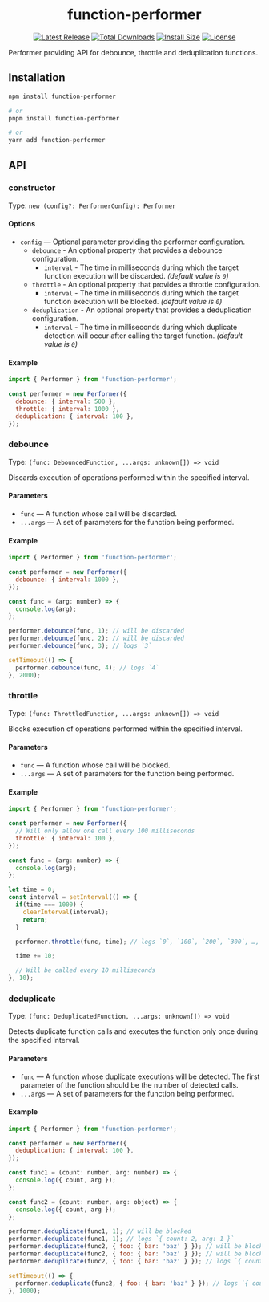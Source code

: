 <div align="center">

# function-performer

[![Latest Release](https://badgen.net/github/release/oleg-putseiko/function-performer?icon=github&cache=240)](https://github.com/oleg-putseiko/function-performer/releases)
[![Total Downloads](https://badgen.net/npm/dt/function-performer?icon=npm&cache=240)](https://www.npmjs.com/package/function-performer)
[![Install Size](https://badgen.net/packagephobia/install/function-performer?color=purple&cache=240)](https://www.npmjs.com/package/function-performer)
[![License](https://badgen.net/npm/license/function-performer?color=black&cache=240)](https://github.com/oleg-putseiko/function-performer/blob/main/LICENSE.md)

</div>

Performer providing API for debounce, throttle and deduplication functions.

## Installation

```bash
npm install function-performer

# or
pnpm install function-performer

# or
yarn add function-performer
```

## API

### constructor

Type: `new (config?: PerformerConfig): Performer`

#### Options

- `config` — Optional parameter providing the performer configuration.
  - `debounce` - An optional property that provides a debounce configuration.
    - `interval` - The time in milliseconds during which the target function execution will be discarded. _(default value is `0`)_
  - `throttle` - An optional property that provides a throttle configuration.
    - `interval` - The time in milliseconds during which the target function execution will be blocked. _(default value is `0`)_
  - `deduplication` - An optional property that provides a deduplication configuration.
    - `interval` - The time in milliseconds during which duplicate detection will occur after calling the target function. _(default value is `0`)_

#### Example

```js
import { Performer } from 'function-performer';

const performer = new Performer({
  debounce: { interval: 500 },
  throttle: { interval: 1000 },
  deduplication: { interval: 100 },
});
```

### debounce

Type: `(func: DebouncedFunction, ...args: unknown[]) => void`

Discards execution of operations performed within the specified interval.

#### Parameters

- `func` — A function whose call will be discarded.
- `...args` — A set of parameters for the function being performed.

#### Example

```js
import { Performer } from 'function-performer';

const performer = new Performer({
  debounce: { interval: 1000 },
});

const func = (arg: number) => {
  console.log(arg);
};

performer.debounce(func, 1); // will be discarded
performer.debounce(func, 2); // will be discarded
performer.debounce(func, 3); // logs `3`

setTimeout(() => {
  performer.debounce(func, 4); // logs `4`
}, 2000);
```

### throttle

Type: `(func: ThrottledFunction, ...args: unknown[]) => void`

Blocks execution of operations performed within the specified interval.

#### Parameters

- `func` — A function whose call will be blocked.
- `...args` — A set of parameters for the function being performed.

#### Example

```js
import { Performer } from 'function-performer';

const performer = new Performer({
  // Will only allow one call every 100 milliseconds
  throttle: { interval: 100 },
});

const func = (arg: number) => {
  console.log(arg);
};

let time = 0;
const interval = setInterval(() => {
  if(time === 1000) {
    clearInterval(interval);
    return;
  }

  performer.throttle(func, time); // logs `0`, `100`, `200`, `300`, …, `900`

  time += 10;

  // Will be called every 10 milliseconds
}, 10);
```

### deduplicate

Type: `(func: DeduplicatedFunction, ...args: unknown[]) => void`

Detects duplicate function calls and executes the function only once during the specified interval.

#### Parameters

- `func` — A function whose duplicate executions will be detected. The first parameter of the function should be the number of detected calls.
- `...args` — A set of parameters for the function being performed.

#### Example

```js
import { Performer } from 'function-performer';

const performer = new Performer({
  deduplication: { interval: 100 },
});

const func1 = (count: number, arg: number) => {
  console.log({ count, arg });
};

const func2 = (count: number, arg: object) => {
  console.log({ count, arg });
};

performer.deduplicate(func1, 1); // will be blocked
performer.deduplicate(func1, 1); // logs `{ count: 2, arg: 1 }`
performer.deduplicate(func2, { foo: { bar: 'baz' } }); // will be blocked
performer.deduplicate(func2, { foo: { bar: 'baz' } }); // will be blocked
performer.deduplicate(func2, { foo: { bar: 'baz' } }); // logs `{ count: 3, arg: { foo: { bar: 'baz' } } }`

setTimeout(() => {
  performer.deduplicate(func2, { foo: { bar: 'baz' } }); // logs `{ count: 1, arg: { foo: { bar: 'baz' } } }`
}, 1000);
```
